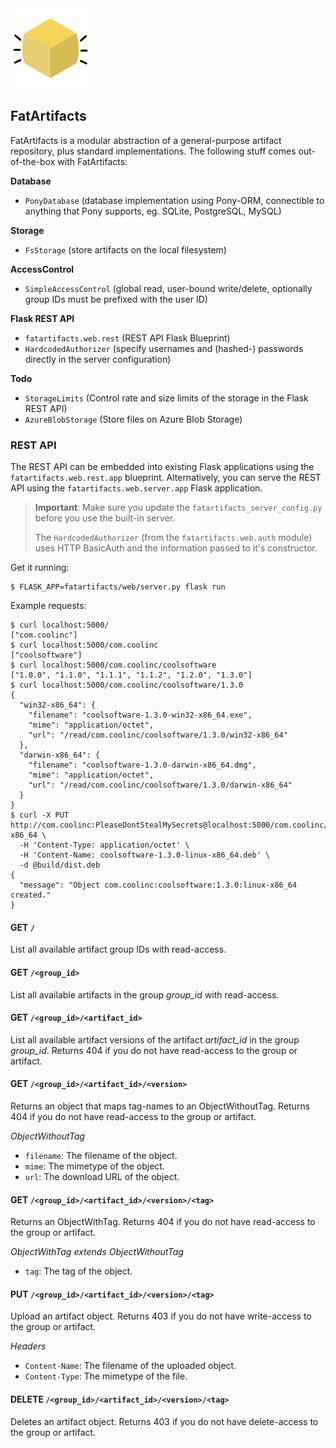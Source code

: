 <img src=".assets/fa-logo.png" height="128px">

## FatArtifacts

FatArtifacts is a modular abstraction  of a general-purpose artifact
repository, plus standard implementations. The following stuff comes
out-of-the-box with FatArtifacts:

__Database__

* `PonyDatabase` (database implementation using Pony-ORM, connectible to
  anything that Pony supports, eg. SQLite, PostgreSQL, MySQL)

__Storage__

* `FsStorage` (store artifacts on the local filesystem)

__AccessControl__

* `SimpleAccessControl` (global read, user-bound write/delete, optionally
  group IDs must be prefixed with the user ID)

__Flask REST API__

* `fatartifacts.web.rest` (REST API Flask Blueprint)
* `HardcodedAuthorizer` (specify usernames and (hashed-) passwords directly
  in the server configuration)

__Todo__

* `StorageLimits` (Control rate and size limits of the storage in the Flask REST API)
* `AzureBlobStorage` (Store files on Azure Blob Storage)

### REST API

The REST API can be embedded into existing Flask applications using the
`fatartifacts.web.rest.app` blueprint. Alternatively, you can serve the
REST API using the `fatartifacts.web.server.app` Flask application.

> **Important**: Make sure you update the `fatartifacts_server_config.py`
> before you use the built-in server.
>
> The `HardcodedAuthorizer` (from the `fatartifacts.web.auth` module)
> uses HTTP BasicAuth and the information passed to it's constructor.

Get it running:

    $ FLASK_APP=fatartifacts/web/server.py flask run

Example requests:

    $ curl localhost:5000/
    ["com.coolinc"]
    $ curl localhost:5000/com.coolinc
    ["coolsoftware"]
    $ curl localhost:5000/com.coolinc/coolsoftware
    ["1.0.0", "1.1.0", "1.1.1", "1.1.2", "1.2.0", "1.3.0"]
    $ curl localhost:5000/com.coolinc/coolsoftware/1.3.0
    {
      "win32-x86_64": {
        "filename": "coolsoftware-1.3.0-win32-x86_64.exe",
        "mime": "application/octet",
        "url": "/read/com.coolinc/coolsoftware/1.3.0/win32-x86_64"
      },
      "darwin-x86_64": {
        "filename": "coolsoftware-1.3.0-darwin-x86_64.dmg",
        "mime": "application/octet",
        "url": "/read/com.coolinc/coolsoftware/1.3.0/darwin-x86_64"
      }
    }
    $ curl -X PUT http://com.coolinc:PleaseDontStealMySecrets@localhost:5000/com.coolinc/coolsoftware/1.3.0/linux-x86_64 \
      -H 'Content-Type: application/octet' \
      -H 'Content-Name: coolsoftware-1.3.0-linux-x86_64.deb' \
      -d @build/dist.deb
    {
      "message": "Object com.coolinc:coolsoftware:1.3.0:linux-x86_64 created."
    }


#### GET `/`

List all available artifact group IDs with read-access.

#### GET `/<group_id>`

List all available artifacts in the group *group_id* with read-access.

#### GET `/<group_id>/<artifact_id>`

List all available artifact versions of the artifact *artifact_id* in the
group *group_id*. Returns 404 if you do not have read-access to the group
or artifact.

#### GET `/<group_id>/<artifact_id>/<version>`

Returns an object that maps tag-names to an ObjectWithoutTag. Returns 404
if you do not have read-access to the group or artifact.

_ObjectWithoutTag_

* `filename`: The filename of the object.
* `mime`: The mimetype of the object.
* `url`: The download URL of the object.

#### GET `/<group_id>/<artifact_id>/<version>/<tag>`

Returns an ObjectWithTag. Returns 404 if you do not have read-access to the
group or artifact.

_ObjectWithTag extends ObjectWithoutTag_

* `tag`: The tag of the object.

#### PUT `/<group_id>/<artifact_id>/<version>/<tag>`

Upload an artifact object. Returns 403 if you do not have write-access to the
group or artifact.

_Headers_

* `Content-Name`: The filename of the uploaded object.
* `Content-Type`: The mimetype of the file.

#### DELETE `/<group_id>/<artifact_id>/<version>/<tag>`

Deletes an artifact object. Returns 403 if you do not have delete-access to
the group or artifact.
